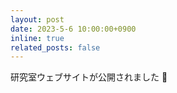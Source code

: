 ```yaml
---
layout: post
date: 2023-5-6 10:00:00+0900
inline: true
related_posts: false
---
```


研究室ウェブサイトが公開されました 🚀
